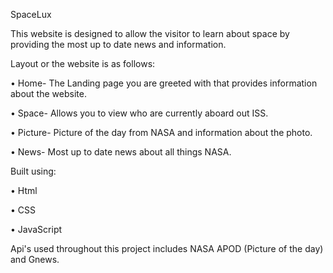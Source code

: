 SpaceLux

This website is designed to allow the visitor to learn about space by providing the most up to date news and information.

Layout or the website is as follows:
  
   • Home-  The Landing page you are greeted with that provides information about the website.
  
   • Space- Allows you to view who are currently aboard out ISS.
  
   • Picture- Picture of the day from NASA and information about the photo.
 
   • News- Most up to date news about all things NASA.
  
  
Built using:

   • Html

   • CSS

   • JavaScript

Api's used throughout this project includes NASA APOD (Picture of the day) and Gnews.


